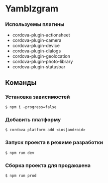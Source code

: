 # Yamblzgram

### Используемы плагины

* cordova-plugin-actionsheet
* cordova-plugin-camera
* cordova-plugin-device
* cordova-plugin-dialogs
* cordova-plugin-geolocation
* cordova-plugin-photo-library
* cordova-plugin-statusbar

## Команды

### Установка зависимостей
```shell
$ npm i -progress=false
```

### Добавить платформу
```shell
$ cordova platform add <ios|android>
```

### Запуск проекта в режиме разработки
```shell
$ npm run dev
```

### Сборка проекта для продакшена
```shell
$ npm run prod
```
